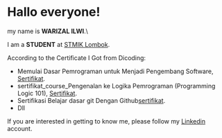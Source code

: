 # Hallo everyone! 

my name is **WARIZAL ILWI**.\

I am a **STUDENT** at [STMIK Lombok](https://stmiklombok.ac.id/).

According to the Certificate I Got from Dicoding:
* Memulai Dasar Pemrograman untuk Menjadi Pengembang Software, [Sertifikat](https://github.com/WARIZAL/WARIZAL/blob/main/sertifikat_course_Memulai%20Dasar%20Pemrograman%20untuk%20Menjadi%20Pengembang.pdf).
* sertifikat_course_Pengenalan ke Logika Pemrograman (Programming Logic 101), [Sertifikat](https://github.com/WARIZAL/WARIZAL/blob/main/sertifikat_course_Pengenalan%20ke%20Logika%20Pemrograman%20(Programming%20Logic%20101).pdf).
* Sertifikasi Belajar dasar git Dengan Github[sertifikat](https://github.com/WARIZAL/WARIZAL/blob/main/sertifikat_course_Belajar%20Dasar%20Git%20dengan%20GitHub.pdf).
* Dll


If you are interested in getting to know me, please follow my [Linkedin](https://www.linkedin.com/in/warizal-ilwi-b47460230/) account.
